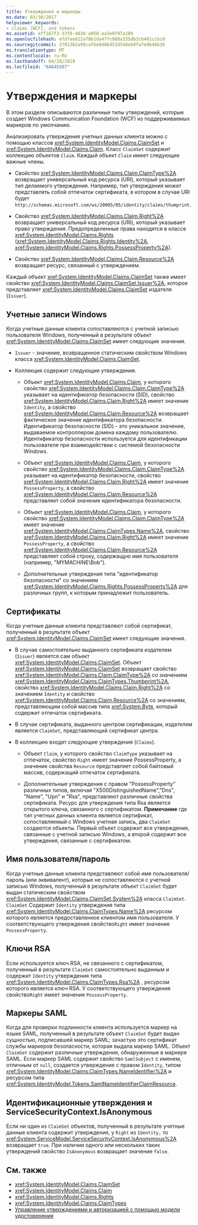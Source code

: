 ```yaml
---
title: Утверждения и маркеры
ms.date: 03/30/2017
helpviewer_keywords:
- claims [WCF], and tokens
ms.assetid: eff167f3-33f8-483d-a950-aa3e9f97a189
ms.openlocfilehash: efdfae622a70b1da47fc988a335db3c6491ccbc0
ms.sourcegitcommit: 2701302a99cafbe0d86d53d540eb0fa7e9b46b36
ms.translationtype: MT
ms.contentlocale: ru-RU
ms.lasthandoff: 04/28/2019
ms.locfileid: "64645507"
---
```

# <a name="claims-and-tokens"></a>Утверждения и маркеры
В этом разделе описываются различные типы утверждений, которые создает Windows Communication Foundation (WCF) из поддерживаемых маркеров по умолчанию.  
  
 Анализировать утверждения учетных данных клиента можно с помощью классов <xref:System.IdentityModel.Claims.ClaimSet> и <xref:System.IdentityModel.Claims.Claim>. Класс `ClaimSet` содержит коллекцию объектов `Claim`. Каждый объект `Claim` имеет следующие важные члены.  
  
- Свойство <xref:System.IdentityModel.Claims.Claim.ClaimType%2A> возвращает универсальный код ресурса (URI), который указывает тип делаемого утверждения. Например, тип утверждения может представлять собой отпечаток сертификата, в котором в случае URI будет `http://schemas.microsoft.com/ws/20005/05/identity/claims/thumprint`.  
  
- Свойство <xref:System.IdentityModel.Claims.Claim.Right%2A> возвращает универсальный код ресурса (URI), который указывает право утверждения. Предопределенные права находятся в классе <xref:System.IdentityModel.Claims.Rights> (<xref:System.IdentityModel.Claims.Rights.Identity%2A>, <xref:System.IdentityModel.Claims.Rights.PossessProperty%2A>).  
  
- Свойство <xref:System.IdentityModel.Claims.Claim.Resource%2A> возвращает ресурс, связанный с утверждением.  
  
 Каждый объект <xref:System.IdentityModel.Claims.ClaimSet> также имеет свойство <xref:System.IdentityModel.Claims.ClaimSet.Issuer%2A>, которое представляет <xref:System.IdentityModel.Claims.ClaimSet> издателя (`Issuer`).  
  
## <a name="windows-accounts"></a>Учетные записи Windows  
 Когда учетные данные клиента сопоставляются с учетной записью пользователя Windows, полученный в результате объект <xref:System.IdentityModel.Claims.ClaimSet> имеет следующие значения.  
  
- `Issuer` - значение, возвращенное статическим свойством Windows класса <xref:System.IdentityModel.Claims.ClaimSet>.  
  
- Коллекция содержит следующие утверждения.  
  
    - Объект <xref:System.IdentityModel.Claims.Claim>, у которого свойство <xref:System.IdentityModel.Claims.Claim.ClaimType%2A> указывает на идентификатор безопасности (SID), свойство <xref:System.IdentityModel.Claims.Claim.Right%2A> имеет значение `Identity`, а свойство <xref:System.IdentityModel.Claims.Claim.Resource%2A> возвращает фактическое значение идентификатора безопасности. Идентификатор безопасности (SID) - это уникальное значение, выдаваемое контроллером домена каждому пользователю. Идентификатор безопасности используется для идентификации пользователя при взаимодействии с системой безопасности Windows.  
  
    - Объект <xref:System.IdentityModel.Claims.Claim>, у которого свойство <xref:System.IdentityModel.Claims.Claim.ClaimType%2A> указывает на идентификатор безопасности, свойство <xref:System.IdentityModel.Claims.Claim.Right%2A> имеет значение `PossessProperty`, а свойство <xref:System.IdentityModel.Claims.Claim.Resource%2A> представляет собой значение идентификатора безопасности.  
  
    - Объект <xref:System.IdentityModel.Claims.Claim>, у которого свойство <xref:System.IdentityModel.Claims.Claim.ClaimType%2A> имеет значение <xref:System.IdentityModel.Claims.ClaimTypes.Name%2A>, свойство <xref:System.IdentityModel.Claims.Claim.Right%2A> имеет значение `PossessProperty`, а свойство <xref:System.IdentityModel.Claims.Claim.Resource%2A> представляет собой строку, содержащую имя пользователя (например, "MYMACHINE\Bob").  
  
    - Дополнительные утверждения типа "идентификатор безопасности" со значением <xref:System.IdentityModel.Claims.Rights.PossessProperty%2A> для различных групп, к которым принадлежит пользователь.  
  
## <a name="certificates"></a>Сертификаты  
 Когда учетные данные клиента представляют собой сертификат, полученный в результате объект <xref:System.IdentityModel.Claims.ClaimSet> имеет следующие значения.  
  
- В случае самостоятельно выданного сертификата издателем (`Issuer`) является сам объект <xref:System.IdentityModel.Claims.ClaimSet>. Объект <xref:System.IdentityModel.Claims.ClaimSet> возвращает свойство <xref:System.IdentityModel.Claims.Claim.ClaimType%2A> со значением <xref:System.IdentityModel.Claims.ClaimTypes.Thumbprint%2A>, свойство <xref:System.IdentityModel.Claims.Claim.Right%2A> со значением `Identity` и свойство <xref:System.IdentityModel.Claims.Claim.Resource%2A> со значением, представляющим собой массив типа <xref:System.Byte>, который содержит отпечаток сертификата.  
  
- В случае сертификата, выданного центром сертификации, издателем является `ClaimSet`, представляющий сертификат центра.  
  
- В коллекцию входят следующие утверждения (`Claims`).  
  
    - Объект `Claim`, у которого свойство `ClaimType` указывает на отпечаток, свойство `Right` имеет значение PossessProperty, а значение свойства `Resource` представляет собой байтовый массив, содержащий отпечаток сертификата.  
  
    - Дополнительные утверждения с правом "PossessProperty" различных типов, включая "X500DistinguishedName","Dns", "Name", "Upn" и "Rsa", представляют различные свойства сертификата. Ресурс для утверждения типа Rsa является открытого ключа, связанного с сертификатом. **Примечание** где тип учетных данных клиента является сертификат, сопоставляемый с Windows учетная запись, два `ClaimSet` создаются объекты. Первый объект содержит все утверждения, связанные с учетной записью Windows, а второй содержит все утверждения, связанные с сертификатом.  
  
## <a name="user-namepassword"></a>Имя пользователя/пароль  
 Когда учетные данные клиента представляют собой имя пользователя/пароль (или эквивалент), которые не сопоставляются с учетной записью Windows, полученный в результате объект `ClaimSet` будет выдан статическим свойством <xref:System.IdentityModel.Claims.ClaimSet.System%2A> класса `ClaimSet`. `ClaimSet` Содержит `Identity` утверждения типа <xref:System.IdentityModel.Claims.ClaimTypes.Name%2A> ресурсом которого является предоставленное клиентом имя пользователя. У соответствующего утверждения свойство`Right` имеет значение `PossessProperty`.  
  
## <a name="rsa-keys"></a>Ключи RSA  
 Если используется ключ RSA, не связанного с сертификатом, полученный в результате `ClaimSet` самостоятельно выданным и содержит `Identity` утверждения типа <xref:System.IdentityModel.Claims.ClaimTypes.Rsa%2A> , ресурсом которого является ключ RSA. У соответствующего утверждения свойство`Right` имеет значение `PossessProperty`.  
  
## <a name="saml"></a>Маркеры SAML  
 Когда для проверки подлинности клиента используется маркер на языке SAML, полученный в результате объект `ClaimSet` будет выдан сущностью, подписавшей маркер SAML; зачастую это сертификат службы маркеров безопасности, которая выдала маркер SAML. Объект `ClaimSet` содержит различные утверждения, обнаруженные в маркере SAML. Если маркер SAML содержит свойство `SamlSubject` с именем, отличным от `null`, создается утверждение с правом `Identity`, типом <xref:System.IdentityModel.Claims.ClaimTypes.NameIdentifier%2A> и ресурсом типа <xref:System.IdentityModel.Tokens.SamlNameIdentifierClaimResource>.  
  
## <a name="identity-claims-and-servicesecuritycontextisanonymous"></a>Идентификационные утверждения и ServiceSecurityContext.IsAnonymous  
 Если ни один из `ClaimSet` объектов, полученный в результате учетные данные клиента содержит утверждения, у `Right` из `Identity,` то <xref:System.ServiceModel.ServiceSecurityContext.IsAnonymous%2A> возвращает `true`. При наличии одного или нескольких таких утверждений свойство `IsAnonymous` возвращает значение `false`.  
  
## <a name="see-also"></a>См. также

- <xref:System.IdentityModel.Claims.ClaimSet>
- <xref:System.IdentityModel.Claims.Claim>
- <xref:System.IdentityModel.Claims.Rights>
- <xref:System.IdentityModel.Claims.ClaimTypes>
- [Управление утверждениями и авторизацией с помощью модели удостоверения](../../../../docs/framework/wcf/feature-details/managing-claims-and-authorization-with-the-identity-model.md)
